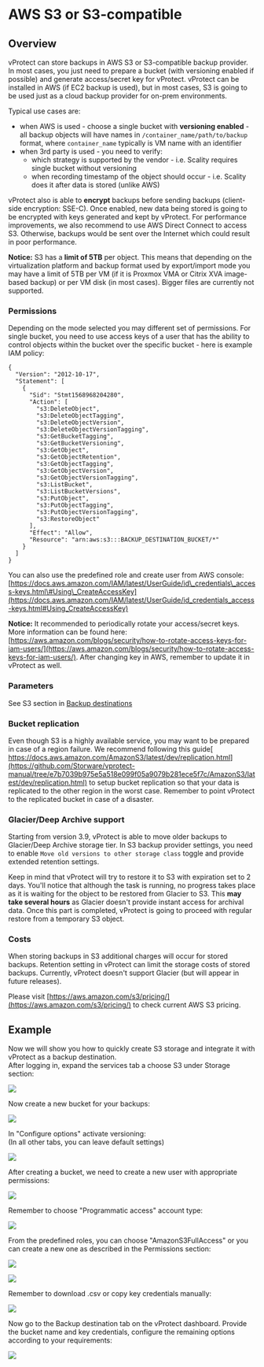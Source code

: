# AWS S3 or S3-compatible

## Overview 

vProtect can store backups in AWS S3 or S3-compatible backup provider. In most cases, you just need to prepare a bucket \(with versioning enabled if possible\) and generate access/secret key for vProtect. vProtect can be installed in AWS \(if EC2 backup is used\), but in most cases, S3 is going to be used just as a cloud backup provider for on-prem environments.

Typical use cases are:

* when AWS is used - choose a single bucket with **versioning enabled** - all backup objects will have names in `/container_name/path/to/backup` format, where `container_name` typically is VM name with an identifier
* when 3rd party is used - you need to verify:
  * which strategy is supported by the vendor - i.e. Scality requires single bucket without versioning
  * when recording timestamp of the object should occur - i.e. Scality does it after data is stored \(unlike AWS\)

vProtect also is able to **encrypt** backups before sending backups \(client-side encryption: SSE-C\). Once enabled, new data being stored is going to be encrypted with keys generated and kept by vProtect. For performance improvements, we also recommend to use AWS Direct Connect to access S3. Otherwise, backups would be sent over the Internet which could result in poor performance.

**Notice:** S3 has a **limit of 5TB** per object. This means that depending on the virtualization platform and backup format used by export/import mode you may have a limit of 5TB per VM \(if it is Proxmox VMA or Citrix XVA image-based backup\) or per VM disk \(in most cases\). Bigger files are currently not supported.

### Permissions

Depending on the mode selected you may different set of permissions. For single bucket, you need to use access keys of a user that has the ability to control objects within the bucket over the specific bucket - here is example IAM policy:

```text
{
  "Version": "2012-10-17",
  "Statement": [
    {
      "Sid": "Stmt1568968204280",
      "Action": [
        "s3:DeleteObject",
        "s3:DeleteObjectTagging",
        "s3:DeleteObjectVersion",
        "s3:DeleteObjectVersionTagging",
        "s3:GetBucketTagging",
        "s3:GetBucketVersioning",
        "s3:GetObject",
        "s3:GetObjectRetention",
        "s3:GetObjectTagging",
        "s3:GetObjectVersion",
        "s3:GetObjectVersionTagging",
        "s3:ListBucket",
        "s3:ListBucketVersions",
        "s3:PutObject",
        "s3:PutObjectTagging",
        "s3:PutObjectVersionTagging",
        "s3:RestoreObject"
      ],
      "Effect": "Allow",
      "Resource": "arn:aws:s3:::BACKUP_DESTINATION_BUCKET/*"
    }
  ]
}
```

You can also use the predefined role and create user from AWS console:  
[https://docs.aws.amazon.com/IAM/latest/UserGuide/id\_credentials\_access-keys.html\#Using\_CreateAccessKey](https://docs.aws.amazon.com/IAM/latest/UserGuide/id_credentials_access-keys.html#Using_CreateAccessKey)

**Notice:** It recommended to periodically rotate your access/secret keys. More information can be found here: [https://aws.amazon.com/blogs/security/how-to-rotate-access-keys-for-iam-users/](https://aws.amazon.com/blogs/security/how-to-rotate-access-keys-for-iam-users/). After changing key in AWS, remember to update it in vProtect as well.

### Parameters

See S3 section in [Backup destinations](https://github.com/Storware/vprotect-manual/blob/44ec389afca4833c392307e4b64205c90e260fd6/admin_webui_overview/admin_webui_bd.md#s3)

### Bucket replication

Even though S3 is a highly available service, you may want to be prepared in case of a region failure. We recommend following this guide[ https://docs.aws.amazon.com/AmazonS3/latest/dev/replication.html](https://github.com/Storware/vprotect-manual/tree/e7b7039b975e5a518e099f05a9079b281ece5f7c/AmazonS3/latest/dev/replication.html) to setup bucket replication so that your data is replicated to the other region in the worst case. Remember to point vProtect to the replicated bucket in case of a disaster.

### Glacier/Deep Archive support

Starting from version 3.9, vProtect is able to move older backups to Glacier/Deep Archive storage tier. In S3 backup provider settings, you need to enable `Move old versions to other storage class` toggle and provide extended retention settings.

Keep in mind that vProtect will try to restore it to S3 with expiration set to 2 days. You'll notice that although the task is running, no progress takes place as it is waiting for the object to be restored from Glacier to S3. This **may take several hours** as Glacier doesn't provide instant access for archival data. Once this part is completed, vProtect is going to proceed with regular restore from a temporary S3 object.

### Costs

When storing backups in S3 additional charges will occur for stored backups. Retention setting in vProtect can limit the storage costs of stored backups. Currently, vProtect doesn't support Glacier \(but will appear in future releases\).

Please visit [https://aws.amazon.com/s3/pricing/](https://aws.amazon.com/s3/pricing/) to check current AWS S3 pricing.

## Example

Now we will show you how to quickly create S3 storage and integrate it with vProtect as a backup destination.  
After logging in, expand the services tab a choose S3 under Storage section:

![](../../../.gitbook/assets/object-storage-aws-bucket.jpg)

Now create a new bucket for your backups:

![](../../../.gitbook/assets/object-storage-aws-bucket-2.jpg)

In "Configure options" activate versioning:  
\(In all other tabs, you can leave default settings\)

![](../../../.gitbook/assets/object-storage-aws-bucket-3.jpg)

After creating a bucket, we need to create a new user with appropriate permissions:

![](../../../.gitbook/assets/object-storage-aws-iam.jpg)

Remember to choose "Programmatic access" account type:

![](../../../.gitbook/assets/object-storage-aws-iam-user.jpg)

From the predefined roles, you can choose "AmazonS3FullAccess" or you can create a new one as described in the Permissions section:

![](../../../.gitbook/assets/object-storage-aws-iam-user-2.jpg)

![](../../../.gitbook/assets/object-storage-aws-iam-user-3.jpg)

Remember to download .csv or copy key credentials manually:

![](../../../.gitbook/assets/object-storage-aws-iam-user-4.jpg)

Now go to the Backup destination tab on the vProtect dashboard. Provide the bucket name and key credentials, configure the remaining options according to your requirements:

![](../../../.gitbook/assets/object-storage-aws-backup-destination.jpg)

